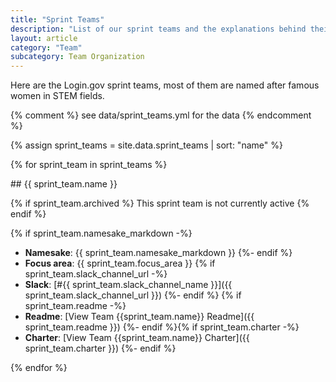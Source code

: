 ```yaml
---
title: "Sprint Teams"
description: "List of our sprint teams and the explanations behind their names"
layout: article
category: "Team"
subcategory: Team Organization
---
```


Here are the Login.gov sprint teams, most of them are named after famous women in STEM fields.

{% comment %}
see data/sprint_teams.yml for the data
{% endcomment %}

{% assign sprint_teams = site.data.sprint_teams | sort: "name" %}

{% for sprint_team in sprint_teams %}
<div markdown="1" class="{% if sprint_team.archived %}sprint-team--archived{% endif %}">
## {{ sprint_team.name }}

{% if sprint_team.archived %}
This sprint team is not currently active
{% endif %}

{% if sprint_team.namesake_markdown -%}
* **Namesake**: {{ sprint_team.namesake_markdown }}
{%- endif %}
* **Focus area**: {{ sprint_team.focus_area }}
{% if sprint_team.slack_channel_url -%}
* **Slack**: [#{{ sprint_team.slack_channel_name }}]({{ sprint_team.slack_channel_url }})
{%- endif %}
{% if sprint_team.readme -%}
* **Readme**: [View Team {{sprint_team.name}} Readme]({{ sprint_team.readme }})
{%- endif %}{% if sprint_team.charter -%}
* **Charter**: [View Team {{sprint_team.name}} Charter]({{ sprint_team.charter }})
{%- endif %}
</div>
{% endfor %}
